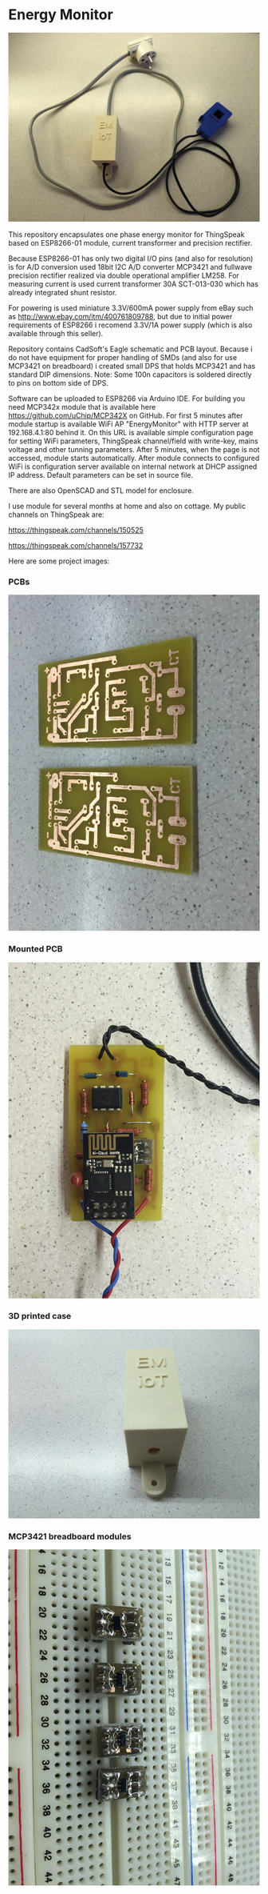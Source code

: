 # Energy Monitor

![alt](/images/2016-09-05%2017.05.03.jpg?raw=true)

This repository encapsulates one phase energy monitor for ThingSpeak based on ESP8266-01 module, current transformer and precision rectifier.

Because ESP8266-01 has only two digital I/O pins (and also for resolution) is for A/D conversion used 18bit I2C A/D converter MCP3421 and fullwave precision rectifier realized via double operational amplifier LM258. For measuring current is used current transformer 30A SCT-013-030 which has already integrated shunt resistor.

For powering is used miniature 3.3V/600mA power supply from eBay such as http://www.ebay.com/itm/400761809788, but due to initial power requirements of ESP8266 i recomend 3.3V/1A power supply (which is also available through this seller).

Repository contains CadSoft's Eagle schematic and PCB layout. Because i do not have equipment for proper handling of SMDs (and also for use MCP3421 on breadboard) i created small DPS that holds MCP3421 and has standard DIP dimensions.
Note: Some 100n capacitors is soldered directly to pins on bottom side of DPS.

Software can be uploaded to ESP8266 via Arduino IDE. For building you need MCP342x module that is available here https://github.com/uChip/MCP342X on GitHub. For first 5 minutes after module startup is available WiFi AP "EnergyMonitor" with HTTP server at 192.168.4.1:80 behind it. On this URL is available simple configuration page for setting WiFi parameters, ThingSpeak channel/field with write-key, mains voltage and other tunning parameters. After 5 minutes, when the page is not accessed, module starts automatically. After module connects to configured WiFi is configuration server available on internal network at DHCP assigned IP address. Default parameters can be set in source file.

There are also OpenSCAD and STL model for enclosure.

I use module for several months at home and also on cottage. My public channels on ThingSpeak are:

https://thingspeak.com/channels/150525

https://thingspeak.com/channels/157732

Here are some project images:

### PCBs
![alt](/images/2016-09-01%2017.50.18.jpg?raw=true)
### Mounted PCB
![alt](/images/2016-09-02%2022.31.33.jpg?raw=true)
### 3D printed case
![alt](/images/2016-09-04%2022.42.33.jpg?raw=true)
### MCP3421 breadboard modules
![alt](/images/2016-08-24%2019.21.16.jpg?raw=true)
